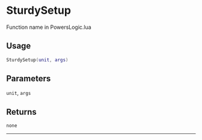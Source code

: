 # SturdySetup
Function name in PowersLogic.lua
## Usage
```lua
SturdySetup(unit, args)
```
## Parameters
`unit`, `args`
## Returns
`none`

---